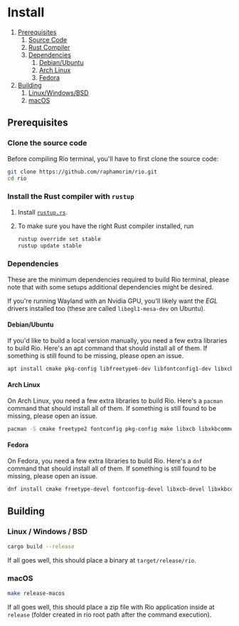 # Install

1. [Prerequisites](#prerequisites)
    1. [Source Code](#clone-the-source-code)
    2. [Rust Compiler](#install-the-rust-compiler-with-rustup)
    3. [Dependencies](#dependencies)
        1. [Debian/Ubuntu](#debianubuntu)
        2. [Arch Linux](#arch-linux)
        3. [Fedora](#fedora)
2. [Building](#building)
    1. [Linux/Windows/BSD](#linux--windows--bsd)
    2. [macOS](#macos)

## Prerequisites

### Clone the source code

Before compiling Rio terminal, you'll have to first clone the source code:

```sh
git clone https://github.com/raphamorim/rio.git
cd rio
```

### Install the Rust compiler with `rustup`

1. Install [`rustup.rs`](https://rustup.rs/).

3. To make sure you have the right Rust compiler installed, run

   ```sh
   rustup override set stable
   rustup update stable
   ```

### Dependencies

These are the minimum dependencies required to build Rio terminal, please note that with some setups additional dependencies might be desired.

If you're running Wayland with an Nvidia GPU, you'll likely want the _EGL_ drivers installed too (these are called `libegl1-mesa-dev` on Ubuntu).

#### Debian/Ubuntu

If you'd like to build a local version manually, you need a few extra libraries to build Rio. Here's an apt command that should install all of them. If something is still found to be missing, please open an issue.

```sh
apt install cmake pkg-config libfreetype6-dev libfontconfig1-dev libxcb-xfixes0-dev libxkbcommon-dev python3
```

#### Arch Linux

On Arch Linux, you need a few extra libraries to build Rio. Here's a `pacman` command that should install all of them. If something is still found to be missing, please open an issue.

```sh
pacman -S cmake freetype2 fontconfig pkg-config make libxcb libxkbcommon python
```

#### Fedora

On Fedora, you need a few extra libraries to build Rio. Here's a `dnf` command that should install all of them. If something is still found to be missing, please open an issue.

```sh
dnf install cmake freetype-devel fontconfig-devel libxcb-devel libxkbcommon-devel g++
```

## Building

### Linux / Windows / BSD

```sh
cargo build --release
```

If all goes well, this should place a binary at `target/release/rio`.

### macOS

```sh
make release-macos
```

If all goes well, this should place a zip file with Rio application inside at `release` (folder created in rio root path after the command execution).
